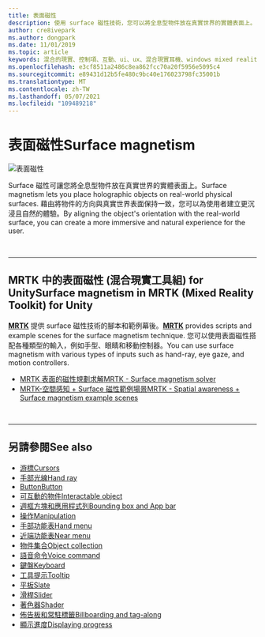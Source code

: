 ```yaml
---
title: 表面磁性
description: 使用 surface 磁性技術，您可以將全息型物件放在真實世界的實體表面上。
author: cre8ivepark
ms.author: dongpark
ms.date: 11/01/2019
ms.topic: article
keywords: 混合的現實、控制項、互動、ui、ux、混合現實耳機、windows mixed reality 耳機、虛擬實境耳機、HoloLens、MRTK、混合現實工具組、表面磁性
ms.openlocfilehash: e3cf8511a2486c8ea862fcc70a20f5956e5095c4
ms.sourcegitcommit: e89431d12b5fe480c9bc40e176023798fc35001b
ms.translationtype: MT
ms.contentlocale: zh-TW
ms.lasthandoff: 05/07/2021
ms.locfileid: "109489218"
---
```

# <a name="surface-magnetism"></a><span data-ttu-id="395ec-104">表面磁性</span><span class="sxs-lookup"><span data-stu-id="395ec-104">Surface magnetism</span></span>

![表面磁性](images/MRTK_SurfaceMagnetism.gif)

<span data-ttu-id="395ec-106">Surface 磁性可讓您將全息型物件放在真實世界的實體表面上。</span><span class="sxs-lookup"><span data-stu-id="395ec-106">Surface magnetism lets you place holographic objects on real-world physical surfaces.</span></span> <span data-ttu-id="395ec-107">藉由將物件的方向與真實世界表面保持一致，您可以為使用者建立更沉浸且自然的體驗。</span><span class="sxs-lookup"><span data-stu-id="395ec-107">By aligning the object's orientation with the real-world surface, you can create a more immersive and natural experience for the user.</span></span>

<br>

---

## <a name="surface-magnetism-in-mrtk-mixed-reality-toolkit-for-unity"></a><span data-ttu-id="395ec-108">MRTK 中的表面磁性 (混合現實工具組) for Unity</span><span class="sxs-lookup"><span data-stu-id="395ec-108">Surface magnetism in MRTK (Mixed Reality Toolkit) for Unity</span></span>

<span data-ttu-id="395ec-109">**[MRTK](https://github.com/Microsoft/MixedRealityToolkit-Unity)** 提供 surface 磁性技術的腳本和範例幕後。</span><span class="sxs-lookup"><span data-stu-id="395ec-109">**[MRTK](https://github.com/Microsoft/MixedRealityToolkit-Unity)** provides scripts and example scenes for the surface magnetism technique.</span></span> <span data-ttu-id="395ec-110">您可以使用表面磁性搭配各種類型的輸入，例如手型、眼睛和移動控制器。</span><span class="sxs-lookup"><span data-stu-id="395ec-110">You can use surface magnetism with various types of inputs such as hand-ray, eye gaze, and motion controllers.</span></span>

* [<span data-ttu-id="395ec-111">MRTK 表面的磁性規劃求解</span><span class="sxs-lookup"><span data-stu-id="395ec-111">MRTK - Surface magnetism solver</span></span>](https://docs.microsoft.com/windows/mixed-reality/mrtk-unity/features/ux-building-blocks/solvers/solver#surfacemagnetism)
* [<span data-ttu-id="395ec-112">MRTK-空間感知 + Surface 磁性範例場景</span><span class="sxs-lookup"><span data-stu-id="395ec-112">MRTK - Spatial awareness + Surface magnetism example scenes</span></span>](https://github.com/microsoft/MixedRealityToolkit-Unity/blob/main/Assets/MRTK/Examples/Demos/Solvers/Scenes/SurfaceMagnetismSpatialAwarenessExample.unity)

<br>

---

## <a name="see-also"></a><span data-ttu-id="395ec-113">另請參閱</span><span class="sxs-lookup"><span data-stu-id="395ec-113">See also</span></span>

* [<span data-ttu-id="395ec-114">游標</span><span class="sxs-lookup"><span data-stu-id="395ec-114">Cursors</span></span>](cursors.md)
* [<span data-ttu-id="395ec-115">手部光線</span><span class="sxs-lookup"><span data-stu-id="395ec-115">Hand ray</span></span>](point-and-commit.md)
* [<span data-ttu-id="395ec-116">Button</span><span class="sxs-lookup"><span data-stu-id="395ec-116">Button</span></span>](button.md)
* [<span data-ttu-id="395ec-117">可互動的物件</span><span class="sxs-lookup"><span data-stu-id="395ec-117">Interactable object</span></span>](interactable-object.md)
* [<span data-ttu-id="395ec-118">週框方塊和應用程式列</span><span class="sxs-lookup"><span data-stu-id="395ec-118">Bounding box and App bar</span></span>](app-bar-and-bounding-box.md)
* [<span data-ttu-id="395ec-119">操作</span><span class="sxs-lookup"><span data-stu-id="395ec-119">Manipulation</span></span>](direct-manipulation.md)
* [<span data-ttu-id="395ec-120">手部功能表</span><span class="sxs-lookup"><span data-stu-id="395ec-120">Hand menu</span></span>](hand-menu.md)
* [<span data-ttu-id="395ec-121">近端功能表</span><span class="sxs-lookup"><span data-stu-id="395ec-121">Near menu</span></span>](near-menu.md)
* [<span data-ttu-id="395ec-122">物件集合</span><span class="sxs-lookup"><span data-stu-id="395ec-122">Object collection</span></span>](object-collection.md)
* [<span data-ttu-id="395ec-123">語音命令</span><span class="sxs-lookup"><span data-stu-id="395ec-123">Voice command</span></span>](voice-input.md)
* [<span data-ttu-id="395ec-124">鍵盤</span><span class="sxs-lookup"><span data-stu-id="395ec-124">Keyboard</span></span>](keyboard.md)
* [<span data-ttu-id="395ec-125">工具提示</span><span class="sxs-lookup"><span data-stu-id="395ec-125">Tooltip</span></span>](tooltip.md)
* [<span data-ttu-id="395ec-126">平板</span><span class="sxs-lookup"><span data-stu-id="395ec-126">Slate</span></span>](slate.md)
* [<span data-ttu-id="395ec-127">滑桿</span><span class="sxs-lookup"><span data-stu-id="395ec-127">Slider</span></span>](slider.md)
* [<span data-ttu-id="395ec-128">著色器</span><span class="sxs-lookup"><span data-stu-id="395ec-128">Shader</span></span>](shader.md)
* [<span data-ttu-id="395ec-129">佈告板和常駐標籤</span><span class="sxs-lookup"><span data-stu-id="395ec-129">Billboarding and tag-along</span></span>](billboarding-and-tag-along.md)
* [<span data-ttu-id="395ec-130">顯示進度</span><span class="sxs-lookup"><span data-stu-id="395ec-130">Displaying progress</span></span>](progress.md)
